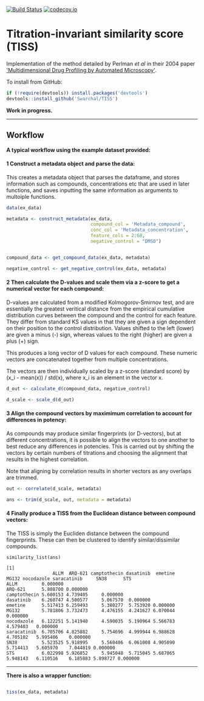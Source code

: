 [![Build Status](https://travis-ci.org/Swarchal/TISS.svg?branch=master)](https://travis-ci.org/Swarchal/TISS)
[![codecov.io](https://codecov.io/github/Swarchal/TISS/coverage.svg?branch=master)](https://codecov.io/github/Swarchal/TISS?branch=master)

Titration-invariant similarity score (TISS)
============================================

Implementation of the method detailed by Perlman *et al* in their 2004 paper
['Multidimensional Drug Profiling by Automated Microscopy'](http://www.sciencemag.org/content/306/5699/1194.long).

To install from GitHub:
```r
if (!require(devtools)) install.packages('devtools')
devtools::install_github('Swarchal/TISS')
```

**Work in progress.**

-------------

## Workflow

**A typical workflow using the example dataset provided:**


#### 1 Construct a metadata object and parse the data:

This creates a metadata object that parses the dataframe, and stores information such as compounds, concentrations etc that are used in later functions, and saves inputting the same information as arguments to multoiple functions.

```r
data(ex_data)

metadata <- construct_metadata(ex_data,
                               compound_col = 'Metadata_compound',
                               conc_col = 'Metadata_concentration',
                               feature_cols = 2:68,
                               negative_control = "DMSO")


compound_data <- get_compound_data(ex_data, metadata)

negative_control <- get_negative_control(ex_data, metadata)
```


#### 2 Then calculate the D-values and scale them via a z-score to get a numerical vector for each compound:

D-values are calculated from a modified Kolmogorov-Smirnov test, and are essentially the greatest veritical distance from the empirical cumulative distribution curves between the compound and the control for each feature. They differ from standard KS values in that they are given a sign dependent on their position to the control distribution. Values shifted to the left (lower) are given a minus (-) sign, whereas values to the right (higher) are given a plus (+) sign.

This produces a long vector of D values for each compound. These numeric vectors are concatenated together from multiple concentrations.

The vectors are then individually scaled by a z-score (standard score) by (x_i - mean(x)) / std(x), where x_i is an element in the vector x.

```r
d_out <- calculate_d(compound_data, negative_control)

d_scale <- scale_d(d_out)
```

#### 3 Align the compound vectors by maximimum correlation to account for differences in potency:

As compounds may produce similar fingerprints (or D-vectors), but at different concentrations, it is possible to align the vectors to one another to best reduce any differences in potencies. This is carried out by shifting the vectors by certain numbers of titrations and choosing the alignment that results in the highest correlation.

Note that aligning by correlation results in shorter vectors as any overlaps are trimmed.

```r
out <- correlate(d_scale, metadata)

ans <- trim(d_scale, out, metadata = metadata)
```


#### 4 Finally produce a TISS from the Euclidean distance between compound vectors:

The TISS is simply the Eucliden distance between the compound fingerprints. These can then be clustered to identify similar/dissimilar compounds.

```
similarity_list(ans)

[1]
                 ALLM  ARQ-621 camptothecin dasatinib  emetine    MG132 nocodazole saracatinib     SN38      STS
ALLM         0.000000                                                                                           
ARQ-621      5.808700 0.000000                                                                                  
camptothecin 5.600153 4.739405     0.000000                                                                     
dasatinib    6.260747 4.500577     5.067570  0.000000                                                           
emetine      5.517413 6.259493     5.380277  5.753920 0.000000                                                  
MG132        5.781806 3.732473     4.476155  4.241627 6.070044 0.000000                                         
nocodazole   6.122251 5.141940     4.590035  5.190964 5.566783 4.579403   0.000000                              
saracatinib  6.705706 4.825882     5.754696  4.999944 6.988628 4.705102   5.995406    0.000000                  
SN38         5.523525 5.918995     5.560406  6.061008 4.905090 5.714413   5.605970    7.044819 0.000000         
STS          6.022998 5.926852     5.945048  5.715045 5.687065 5.948143   6.110516    6.185883 5.898727 0.000000

```

------------------------

**There is also a wrapper function:**

```r

tiss(ex_data, metadata)

```
